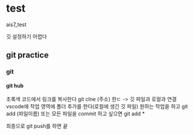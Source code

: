 # test
ais7_test

깃 설정하기 어렵다

## git practice
### git
#### git hub

초록색 코드에서 링크를 복사한다
git clne (주소) 한ㄷ -> 깃 파일과 로컬과 연결
vscode에 작업 영역에 폴더 추가를 한다(로컬에 생긴 깃 파일)
원하는 작업을 하고
git add (파일이름) 또는 모든 파일을 commit 하고 싶으면
git add *

최종으로 
git push를 하면 끝
